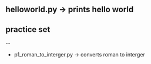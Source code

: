helloworld.py -> prints hello world 
--
## practice set
--
- p1_roman_to_interger.py -> converts roman to interger